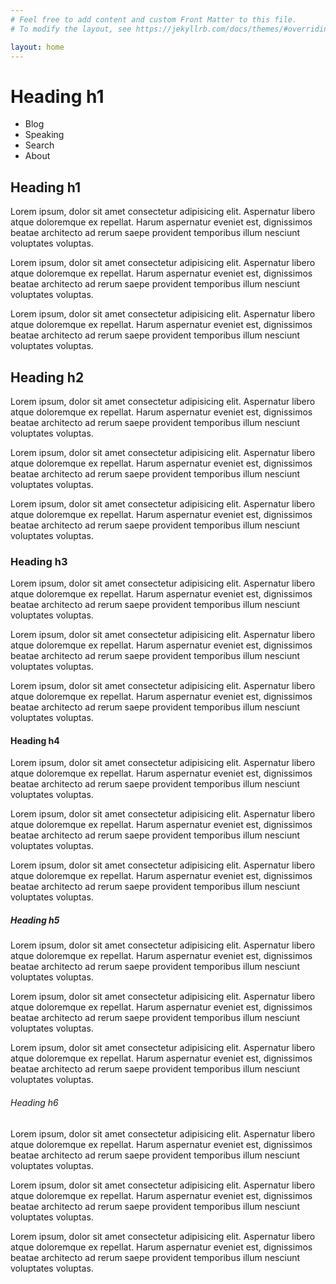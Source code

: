 ```yaml
---
# Feel free to add content and custom Front Matter to this file.
# To modify the layout, see https://jekyllrb.com/docs/themes/#overriding-theme-defaults

layout: home
---
```


<div class="nav">
    <h1>Heading h1</h1>
    <ul>
        <li>Blog</li>
        <li>Speaking</li>
        <li>Search</li>
        <li>About</li>
    </ul>
</div>

<section>
    <h1>Heading h1</h1>
    <p>Lorem ipsum, dolor sit amet consectetur adipisicing elit. Aspernatur libero atque doloremque ex repellat. Harum aspernatur eveniet est, dignissimos beatae architecto ad rerum saepe provident temporibus illum nesciunt voluptates voluptas.</p>
    <p>Lorem ipsum, dolor sit amet consectetur adipisicing elit. Aspernatur libero atque doloremque ex repellat. Harum aspernatur eveniet est, dignissimos beatae architecto ad rerum saepe provident temporibus illum nesciunt voluptates voluptas.</p>
    <p>Lorem ipsum, dolor sit amet consectetur adipisicing elit. Aspernatur libero atque doloremque ex repellat. Harum aspernatur eveniet est, dignissimos beatae architecto ad rerum saepe provident temporibus illum nesciunt voluptates voluptas.</p>
</section>

<section>
    <h2>Heading h2</h2>
    <p>Lorem ipsum, dolor sit amet consectetur adipisicing elit. Aspernatur libero atque doloremque ex repellat. Harum aspernatur eveniet est, dignissimos beatae architecto ad rerum saepe provident temporibus illum nesciunt voluptates voluptas.</p>
    <p>Lorem ipsum, dolor sit amet consectetur adipisicing elit. Aspernatur libero atque doloremque ex repellat. Harum aspernatur eveniet est, dignissimos beatae architecto ad rerum saepe provident temporibus illum nesciunt voluptates voluptas.</p>
    <p>Lorem ipsum, dolor sit amet consectetur adipisicing elit. Aspernatur libero atque doloremque ex repellat. Harum aspernatur eveniet est, dignissimos beatae architecto ad rerum saepe provident temporibus illum nesciunt voluptates voluptas.</p>
</section>

<section>
    <h3>Heading h3</h3>
    <p>Lorem ipsum, dolor sit amet consectetur adipisicing elit. Aspernatur libero atque doloremque ex repellat. Harum aspernatur eveniet est, dignissimos beatae architecto ad rerum saepe provident temporibus illum nesciunt voluptates voluptas.</p>
    <p>Lorem ipsum, dolor sit amet consectetur adipisicing elit. Aspernatur libero atque doloremque ex repellat. Harum aspernatur eveniet est, dignissimos beatae architecto ad rerum saepe provident temporibus illum nesciunt voluptates voluptas.</p>
    <p>Lorem ipsum, dolor sit amet consectetur adipisicing elit. Aspernatur libero atque doloremque ex repellat. Harum aspernatur eveniet est, dignissimos beatae architecto ad rerum saepe provident temporibus illum nesciunt voluptates voluptas.</p>
</section>

<section>
    <h4>Heading h4</h4>
    <p>Lorem ipsum, dolor sit amet consectetur adipisicing elit. Aspernatur libero atque doloremque ex repellat. Harum aspernatur eveniet est, dignissimos beatae architecto ad rerum saepe provident temporibus illum nesciunt voluptates voluptas.</p>
    <p>Lorem ipsum, dolor sit amet consectetur adipisicing elit. Aspernatur libero atque doloremque ex repellat. Harum aspernatur eveniet est, dignissimos beatae architecto ad rerum saepe provident temporibus illum nesciunt voluptates voluptas.</p>
    <p>Lorem ipsum, dolor sit amet consectetur adipisicing elit. Aspernatur libero atque doloremque ex repellat. Harum aspernatur eveniet est, dignissimos beatae architecto ad rerum saepe provident temporibus illum nesciunt voluptates voluptas.</p>
</section>

<section>
    <h5>Heading h5</h5>
    <p>Lorem ipsum, dolor sit amet consectetur adipisicing elit. Aspernatur libero atque doloremque ex repellat. Harum aspernatur eveniet est, dignissimos beatae architecto ad rerum saepe provident temporibus illum nesciunt voluptates voluptas.</p>
    <p>Lorem ipsum, dolor sit amet consectetur adipisicing elit. Aspernatur libero atque doloremque ex repellat. Harum aspernatur eveniet est, dignissimos beatae architecto ad rerum saepe provident temporibus illum nesciunt voluptates voluptas.</p>
    <p>Lorem ipsum, dolor sit amet consectetur adipisicing elit. Aspernatur libero atque doloremque ex repellat. Harum aspernatur eveniet est, dignissimos beatae architecto ad rerum saepe provident temporibus illum nesciunt voluptates voluptas.</p>
</section>

<section>
    <h6>Heading h6</h6>
    <p>Lorem ipsum, dolor sit amet consectetur adipisicing elit. Aspernatur libero atque doloremque ex repellat. Harum aspernatur eveniet est, dignissimos beatae architecto ad rerum saepe provident temporibus illum nesciunt voluptates voluptas.</p>
    <p>Lorem ipsum, dolor sit amet consectetur adipisicing elit. Aspernatur libero atque doloremque ex repellat. Harum aspernatur eveniet est, dignissimos beatae architecto ad rerum saepe provident temporibus illum nesciunt voluptates voluptas.</p>
    <p>Lorem ipsum, dolor sit amet consectetur adipisicing elit. Aspernatur libero atque doloremque ex repellat. Harum aspernatur eveniet est, dignissimos beatae architecto ad rerum saepe provident temporibus illum nesciunt voluptates voluptas.</p>
</section>

